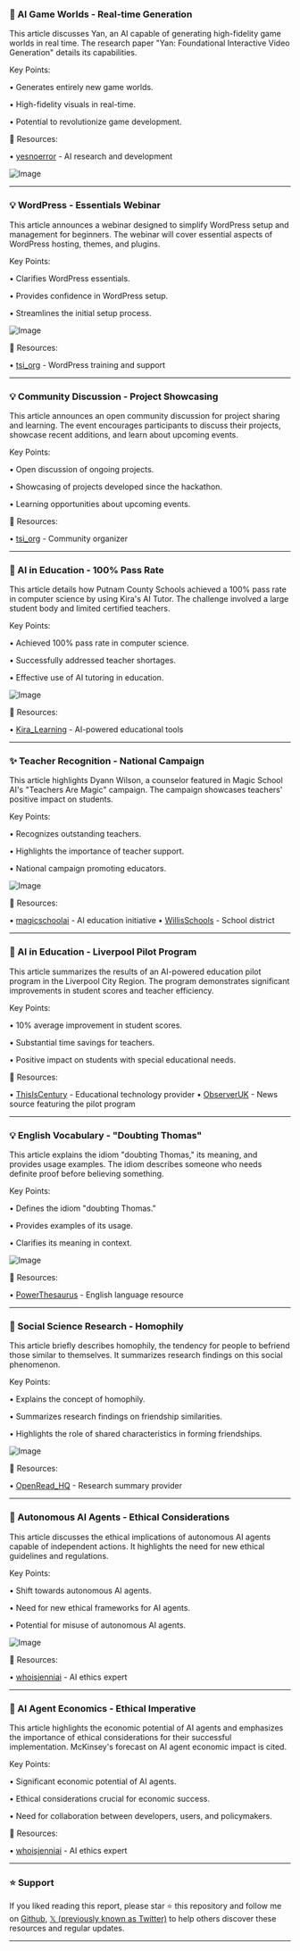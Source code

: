 ### 🤖 AI Game Worlds - Real-time Generation

This article discusses Yan, an AI capable of generating high-fidelity game worlds in real time.  The research paper "Yan: Foundational Interactive Video Generation" details its capabilities.

Key Points:

•  Generates entirely new game worlds.

•  High-fidelity visuals in real-time.


•  Potential to revolutionize game development.


🔗 Resources:

• [yesnoerror](https://x.com/yesnoerror) - AI research and development

![Image](https://pbs.twimg.com/media/GyQ1jGta4AEvOp4?format=jpg&name=small)


---
### 💡 WordPress - Essentials Webinar

This article announces a webinar designed to simplify WordPress setup and management for beginners.  The webinar will cover essential aspects of WordPress hosting, themes, and plugins.

Key Points:

•  Clarifies WordPress essentials.

•  Provides confidence in WordPress setup.

•  Streamlines the initial setup process.


![Image](https://pbs.twimg.com/media/GyAOS03awAAzlLf?format=jpg&name=small)

🔗 Resources:

• [tsi_org](https://x.com/tsi_org) -  WordPress training and support


---
### 💡 Community Discussion - Project Showcasing

This article announces an open community discussion for project sharing and learning.  The event encourages participants to discuss their projects, showcase recent additions, and learn about upcoming events.

Key Points:

• Open discussion of ongoing projects.

• Showcasing of projects developed since the hackathon.

• Learning opportunities about upcoming events.

🔗 Resources:

• [tsi_org](https://x.com/tsi_org) -  Community organizer


---
### 🚀 AI in Education - 100% Pass Rate

This article details how Putnam County Schools achieved a 100% pass rate in computer science by using Kira's AI Tutor.  The challenge involved a large student body and limited certified teachers.

Key Points:

• Achieved 100% pass rate in computer science.

• Successfully addressed teacher shortages.

•  Effective use of AI tutoring in education.


![Image](https://pbs.twimg.com/media/GyQdROPXgAEP8-l?format=jpg&name=small)

🔗 Resources:

• [Kira_Learning](https://x.com/Kira_Learning) - AI-powered educational tools


---
### ✨ Teacher Recognition - National Campaign

This article highlights Dyann Wilson, a counselor featured in Magic School AI's "Teachers Are Magic" campaign.  The campaign showcases teachers' positive impact on students.

Key Points:

• Recognizes outstanding teachers.

•  Highlights the importance of teacher support.

•  National campaign promoting educators.


![Image](https://pbs.twimg.com/media/GyKDZumWcAEtsF8?format=jpg&name=small)

🔗 Resources:

• [magicschoolai](https://x.com/magicschoolai) -  AI education initiative
• [WillisSchools](https://x.com/WillisSchools) - School district


---
### 🚀 AI in Education - Liverpool Pilot Program

This article summarizes the results of an AI-powered education pilot program in the Liverpool City Region. The program demonstrates significant improvements in student scores and teacher efficiency.

Key Points:

• 10% average improvement in student scores.

• Substantial time savings for teachers.

•  Positive impact on students with special educational needs.


🔗 Resources:

• [ThisIsCentury](https://x.com/ThisIsCentury) - Educational technology provider
• [ObserverUK](https://x.com/ObserverUK) - News source featuring the pilot program


---
### 💡 English Vocabulary - "Doubting Thomas"

This article explains the idiom "doubting Thomas," its meaning, and provides usage examples.  The idiom describes someone who needs definite proof before believing something.

Key Points:

• Defines the idiom "doubting Thomas."

• Provides examples of its usage.

• Clarifies its meaning in context.


![Image](https://pbs.twimg.com/media/Gx_9gXTXsAMt1an?format=jpg&name=small)

🔗 Resources:

• [PowerThesaurus](https://x.com/PowerThesaurus) -  English language resource


---
### 🤖 Social Science Research - Homophily

This article briefly describes homophily, the tendency for people to befriend those similar to themselves.  It summarizes research findings on this social phenomenon.

Key Points:

• Explains the concept of homophily.

• Summarizes research findings on friendship similarities.

• Highlights the role of shared characteristics in forming friendships.


![Image](https://pbs.twimg.com/media/Gx_r1WfbsAAI9jg?format=jpg&name=small)

🔗 Resources:

• [OpenRead_HQ](https://x.com/OpenRead_HQ) - Research summary provider

---
### 🤖 Autonomous AI Agents - Ethical Considerations

This article discusses the ethical implications of autonomous AI agents capable of independent actions.  It highlights the need for new ethical guidelines and regulations.

Key Points:

•  Shift towards autonomous AI agents.

•  Need for new ethical frameworks for AI agents.

•  Potential for misuse of autonomous AI agents.

![Image](https://pbs.twimg.com/media/Gx0y0Y9XoAAsWHw?format=jpg&name=small)

🔗 Resources:

• [whoisjenniai](https://x.com/whoisjenniai) - AI ethics expert


---
### 🤖 AI Agent Economics - Ethical Imperative

This article highlights the economic potential of AI agents and emphasizes the importance of ethical considerations for their successful implementation.  McKinsey's forecast on AI agent economic impact is cited.

Key Points:

•  Significant economic potential of AI agents.

•  Ethical considerations crucial for economic success.

•  Need for collaboration between developers, users, and policymakers.


🔗 Resources:

• [whoisjenniai](https://x.com/whoisjenniai) - AI ethics expert


---

### ⭐️ Support

If you liked reading this report, please star ⭐️ this repository and follow me on [Github](https://github.com/Drix10), [𝕏 (previously known as Twitter)](https://x.com/DRIX_10_) to help others discover these resources and regular updates.

---